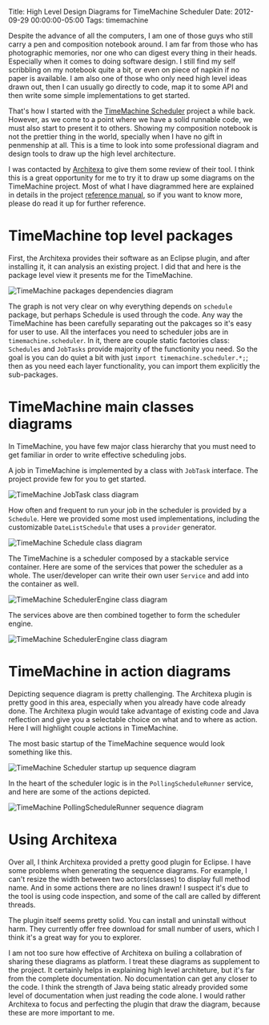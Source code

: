 Title: High Level Design Diagrams for TimeMachine Scheduler
Date: 2012-09-29 00:00:00-05:00
Tags: timemachine



Despite the advance of all the computers, I am one of those guys who still carry a pen and composition notebook around. I am far from those who has photographic memories, nor one who can digest every thing in their heads. Especially when it comes to doing software design. I still find my self scribbling on my notebook quite a bit, or even on piece of napkin if no paper is available. I am also one of those who only need high level ideas drawn out, then I can usually go directly to code, map it to some API and then write some simple implementations to get started. 

That's how I started with the [TimeMachine Scheduler](https://bitbucket.org/timemachine/scheduler) project a while back. However, as we come to a point where we have a solid runnable code, we must also start to present it to others. Showing my composition notebook is not the prettier thing in the world, specially when I have no gift in penmenship at all. This is a time to look into some professional diagram and design tools to draw up the high level architecture.

I was contacted by [Architexa](http://www.architexa.com) to give them some review of their tool. I think this is a great opportunity for me to try it to draw up some diagrams on the TimeMachine project. Most of what I have diagrammed here are explained in details in the project [reference manual](https://bitbucket.org/timemachine/scheduler/wiki/ReferenceManual), so if you want to know more, please do read it up for further reference.

# TimeMachine top level packages

First, the Architexa provides their software as an Eclipse plugin, and after installing it, it can analysis an existing project. I did that and here is the package level view it presents me for the TimeMachine.

![TimeMachine packages dependencies diagram](https://bitbucket.org/saltnlight5/images/raw/84cde5b1e9ba/timemachine-diagrams/package-dependencies.png)

The graph is not very clear on why everything depends on `schedule` package, but perhaps Schedule is used through the code. Any way the TimeMachine has been carefully separating out the pakcages so it's easy for user to use. All the interfaces you need to scheduler jobs are in `timemachine.scheduler`. In it, there are couple static factories class: `Schedules` and `JobTasks` provide majority of the functionity you need. So the goal is you can do quiet a bit with just `import timemachine.scheduler.*;`; then as you need each layer functionality, you can import them explicitly the sub-packages.

# TimeMachine main classes diagrams

In TimeMachine, you have few major class hierarchy that you must need to get familiar in order to write effective scheduling jobs. 

A job in TimeMachine is implemented by a class with `JobTask` interface. The project provide few for you to get started.

![TimeMachine JobTask class diagram](https://bitbucket.org/saltnlight5/images/raw/84cde5b1e9ba/timemachine-diagrams/jobtask-class-hierarchy.png)

How often and frequent to run your job in the scheduler is provided by a `Schedule`. Here we provided some most used implementations, including the customizable `DateListSchedule` that uses a `provider` generator.

![TimeMachine Schedule class diagram](https://bitbucket.org/saltnlight5/images/raw/84cde5b1e9ba/timemachine-diagrams/schedule-class-hierarchy.png)

The TimeMachine is a scheduler composed by a stackable service container. Here are some of the services that power the scheduler as a whole. The user/developer can write their own user `Service` and add into the container as well.

![TimeMachine SchedulerEngine class diagram](https://bitbucket.org/saltnlight5/images/raw/84cde5b1e9ba/timemachine-diagrams/service-class-hierarchy.png)

The services above are then combined together to form the scheduler engine.

![TimeMachine SchedulerEngine class diagram](https://bitbucket.org/saltnlight5/images/raw/84cde5b1e9ba/timemachine-diagrams/scheduler-engine-class-hierarchy.png)

# TimeMachine in action diagrams

Depicting sequence diagram is pretty challenging. The Architexa plugin is pretty good in this area, especially when you already have code already done. The Architexa plugin would take advantage of existing code and Java reflection and give you a selectable choice on what and to where as action. Here I will highlight couple actions in TimeMachine.

The most basic startup of the TimeMachine sequence would look something like this.

![TimeMachine Scheduler startup up sequence diagram](https://bitbucket.org/saltnlight5/images/raw/84cde5b1e9ba/timemachine-diagrams/scheduler-start-up-sequence.png)

In the heart of the scheduler logic is in the `PollingScheduleRunner` service, and here are some of the actions depicted.

![TimeMachine PollingScheduleRunner sequence diagram](https://bitbucket.org/saltnlight5/images/raw/84cde5b1e9ba/timemachine-diagrams/polling-schedule-runner-sequence.png)

# Using Architexa

Over all, I think Architexa provided a pretty good plugin for Eclipse. I have some problems when generating the sequence diagrams. For example, I can't resize the width between two actors(classes) to display full method name. And in some actions there are no lines drawn! I suspect it's due to the tool is using code inspection, and some of the call are called by different threads.

The plugin itself seems pretty solid. You can install and uninstall without harm. They currently offer free download for small number of users, which I think it's a great way for you to explorer.

I am not too sure how effective of Architexa on builing a collabration of sharing these diagrams as platform. I treat these diagrams as supplement to the project. It certainly helps in explaining high level architeture, but it's far from the complete documentation. No documentation can get any closer to the code. I think the strength of Java being static already provided some level of documentation when just reading the code alone. I would rather Architexa to focus and perfecting the plugin that draw the diagram, because these are more important to me.

